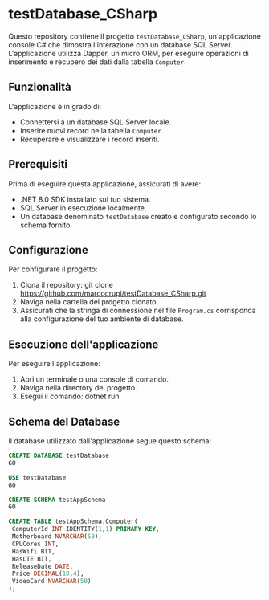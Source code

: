 # testDatabase_CSharp

Questo repository contiene il progetto `testDatabase_CSharp`, un'applicazione console C# che dimostra l'interazione con un database SQL Server. L'applicazione utilizza Dapper, un micro ORM, per eseguire operazioni di inserimento e recupero dei dati dalla tabella `Computer`.

## Funzionalità

L'applicazione è in grado di:

- Connettersi a un database SQL Server locale.
- Inserire nuovi record nella tabella `Computer`.
- Recuperare e visualizzare i record inseriti.

## Prerequisiti

Prima di eseguire questa applicazione, assicurati di avere:

- .NET 8.0 SDK installato sul tuo sistema.
- SQL Server in esecuzione localmente.
- Un database denominato `testDatabase` creato e configurato secondo lo schema fornito.

## Configurazione

Per configurare il progetto:

1. Clona il repository: git clone https://github.com/marcocrupi/testDatabase_CSharp.git
2. Naviga nella cartella del progetto clonato.
3. Assicurati che la stringa di connessione nel file `Program.cs` corrisponda alla configurazione del tuo ambiente di database.

## Esecuzione dell'applicazione

Per eseguire l'applicazione:

1. Apri un terminale o una console di comando.
2. Naviga nella directory del progetto.
3. Esegui il comando: dotnet run


## Schema del Database

Il database utilizzato dall'applicazione segue questo schema:

```sql
CREATE DATABASE testDatabase
GO

USE testDatabase
GO

CREATE SCHEMA testAppSchema
GO

CREATE TABLE testAppSchema.Computer(
 ComputerId INT IDENTITY(1,1) PRIMARY KEY,
 Motherboard NVARCHAR(50),
 CPUCores INT,
 HasWifi BIT,
 HasLTE BIT,
 ReleaseDate DATE,
 Price DECIMAL(18,4),
 VideoCard NVARCHAR(50)
);
